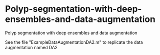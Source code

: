 # Polyp-segmentation-with-deep-ensembles-and-data-augmentation
Polyp segmentation with deep ensembles and data augmentation

See the file "ExampleDataAugmentationDA2.m"  to replicate the data augmentation named DA2 
